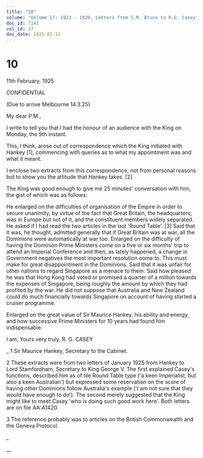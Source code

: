 ```yaml
---
title: "10"
volume: "Volume 17: 1923 - 1929, Letters from S.M. Bruce to R.G. Casey"
doc_id: 7141
vol_id: 17
doc_date: 1925-02-11
---
```


# 10

11th February, 1925

CONFIDENTIAL

(Due to arrive Melbourne 14.3.25)

My dear P.M.,

I write to tell you that I had the honour of an audience with the King on Monday, the 9th instant.

This, I think, arose out of correspondence which the King initiated with Hankey [1], commencing with queries as to what my appointment was and what it meant.

I enclose two extracts from this correspondence, not from personal reasons but to show you the attitude that Hankey takes. [2]

The King was good enough to give me 25 minutes' conversation with him, the gist of which was as follows:

He enlarged on the difficulties of organisation of the Empire in order to secure unanimity, by virtue of the fact that Great Britain, the headquarters, was in Europe but not of it, and the constituent members widely separated. He asked if I had read the two articles in the last 'Round Table'. [3] Said that it was, he thought, admitted generally that if Great Britain was at war, all the Dominions were automatically at war too. Enlarged on the difficulty of having the Dominion Prime Ministers come on a five or six months' trip to attend an Imperial Conference and then, as lately happened, a change in Government negatives the most important resolution come to. This must make for great disappointment in the Dominions. Said that it was unfair for other nations to regard Singapore as a menace to them. Said how pleased he was that Hong Kong had voted or promised a quarter of a million towards the expenses of Singapore, being roughly the amount by which they had profited by the war. He did not suppose that Australia and New Zealand could do much financially towards Singapore on account of having started a cruiser programme.

Enlarged on the great value of Sir Maurice Hankey, his ability and energy, and how successive Prime Ministers for 10 years had found him indispensable.

I am, Yours very truly, R. G. CASEY 

_ 1 Sir Maurice Hankey, Secretary to the Cabinet.

2 These extracts were from two letters of January 1925 from Hankey to Lord Stamfordham, Secretary to King George V. The first explained Casey's functions, described him as of tile Round Table type ('a keen Imperialist, but also a keen Australian') but expressed some reservation on the score of having other Dominions follow Australia's example ('I am not sure that they would have enough to do'). The second merely suggested that the King might like to meet Casey 'who is doing such good work here'. Both letters are on file AA:A1420.

3 The reference probably was to articles on the British Commonwealth and the Geneva Protocol.

_

__
